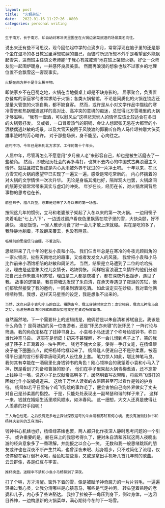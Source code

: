 ```yaml
---
layout: post
title:  "火锅杂记"
date:   2022-01-16 11:27:26 -0800
categories: personal writing
---
```


    生于南方，长于南方，却自幼对寒冷天里围坐在火锅边涮菜抿酒的场景莫名向往。
说出来还有些不可思议，现今回忆起中学的点滴岁月，常常浮现在脑子里的还是那个坐在湿冷的冬日教室里浮想联翩的自己，而彼时所思所想不外乎是希望窗外能飘起雪来，进而班主任语文老师能“于我心有戚戚焉”地在班上架起火锅，好让一众师友能一起围炉暖身，一并感怀良辰美景。
然而再浪漫的想象也敌不过家乡的地理位置不会飘雪这一客观事实。


    火锅在南方并不是什么稀罕物。
即使家乡不在巴蜀之地，火锅在当地餐桌上却是不缺身影的。
居家聚会，负责置办餐席的家庭掌勺者常求助于火锅；各类火锅餐馆，不论是同质化的火锅连锁店还是量大管饱的火锅自助，都不缺食客。
然而，或许是从小对文学作品中描绘的寒冷雪景和热锅暖酒这样的高对比、高冲突的意境的痴迷，总觉得北方雪境里的火锅才够滋味。
“我有一壶酒，可以慰风尘”这样悲天悯人的情怀应该比较适合在冬日的火锅旁抒发。
又或者，一口冒着热气的铜锅，会让人想起张无忌在大都里的小酒楼偶遇赵敏的场景，以及大雪天被困于风陵渡的郭襄听各路人马传颂神雕大侠英雄事迹时的芳心暗许。
对于那些场景，身不能至，心向往之。


    赶巧不巧，今年已是来到北方求学、工作的第十个年头。
人届中年，尽管再怎么不愿意用“岁月催人老”来形容自己，却也是被生活磨去了一些棱角。
然而，即使经历社会的再多毒打，也抹不去内心的中国式古典浪漫主义情怀。就姑且把它当成是内心从未被外界干扰过的一片净土吧。
十年以来，在北方雪天吃火锅的愿望早已实现了一遍又一遍，感受是常吃常新的。
内心怀揣着的对火锅的文学情愫一次次升华。
无论是身临其境也好，隔岸观火也罢，火锅席间的觥筹交错常常带来真实与虚幻的冲突。
年岁在长，经历在长，对火锅席间背后事物的思考也在长。


    前些日子，腊八将至，总算是迎来了入冬以来的第一场雪。
按照这几年的惯例，立马和老婆孩子架起了入冬以来的第一次火锅。
一边用筷子夹着毛肚“七上八下”，一边透过窗户看夜色里飘落在院子里的雪，大快朵颐，好不痛快。
酒足饭饱，一家人散步消食了好一会儿才敢上床就寝。
实在是吃的多了，我静静地躺着，不敢翻来覆去，也没有睡意。


    临睡前的思绪信马由缰，不着边际。
思绪带来了几十年的老友小袁和小马。
我们仨当年总是在寒冷的冬夜光顾街角的一家火锅店，扯些天南地北的趣事，又或者发发文人的风骚。
我曾把小袁和小马比作前来小酒馆相陪的赵敏和周芷若。
当然，结果是立马遭到了二位的哈哈抗议，理由是这意象太过儿女情长，略缺惆怅。
同样极富浪漫主义情怀的他们分别把自己比作朱自清和苏轼，理由是二人都是夜猫子，都在深夜外出踱步，遇见了我。
故事的逻辑是，我在荷塘边发现了朱自清，在承天寺遇见了夜游的苏轼，他们都欣然接受了我的邀约，一同来到酒馆吃酒。
如此设定实在妙极，我对着他俩啧啧称赞。我想，这样天马星空的设定，我是想象不出来的。


    当然，这也只是小袁和小马的自比。横跨古今，我无穿越时空之力；虚实相背，我也无神笔马良之功，无法把朱自清和苏轼画成现实陪我坐在桌边畅叙幽情。
自然而然地，下一个需要补上的逻辑线是，他俩若是以朱自清和苏轼自比，我该是什么角色？
是荷塘边的另一位夜游者，还是“怀民亦未寝”的张怀民？
一阵讨论与筛选，我的角色定格在了钱钟书身上。
小袁和小马还送了个称号给钱钟书，称曰当代神笔马良。
这实在是俏皮！初来不甚理解，不一会儿想到点子上了，笑的我掉了筷子上正涮着的一块牛百叶。
钱老不愧大文豪，使得一手好文笔，在杨绛眼皮子底下圈圈点点，就把杨绛给框起来了。
杨绛逢人便说自己不是孙柔嘉，被逼得平日里的言行都得拿唐晓芙的人设往身上套。
笔力惊人如此，堪比神笔马良。我何其有幸能在一酒局里化身钱钟书的角色！刚心领神会的我望着小袁和小马入了神，愣是看到了刘备和曹操的影子。
他们在亭子里架起火锅青梅煮酒，还不忘带上钱钟书一嘴，说这小子比汉献帝高明多了，居然明着写衣带昭，将些鸡飞蛋打的困扰化作小说娓娓道来。
这给千万世人读者的衣带昭甚至可以看作是钱的护身符。
杨绛如若平日里有个鸡飞狗跳的事炸毛了，便会害怕自己向外界做实了丈夫对自己是孙柔嘉的指控。
于是，只能处处表现出一副琴瑟和谐的样子来了。
这样一来，钱就在婚姻生活里顺风顺水，如沐春风。
这一细想，大文人还真是使得让人羡慕的好手段呢！


    三人角色划定，之后没有更多地去探讨深夜遛弯的朱自清和苏轼有何心境，更没有揣测钱钟书和杨绛夫妻间的芝麻琐碎。
钱钟书心机婊也好，杨绛绿茶婊也罢，两人都只化作夜深人静时思考问题的一个引子。
或许重要的是，躺在床上的我思考得久了，便对朱自清和苏轼这两人夜晚出游的经典意象多了一番理解，并能报之以会心一笑。
无数和我一般思绪跳跃的朋友或许也在深夜不断产生共鸣，也曾深夜未眠、起身踱步，只不过简化了流程，仅仅停留在客厅倒杯水喝，给鱼缸投些食，又或是拿出手机听几首几年前的歌曲。
云云群像，各是红豆与宇宙。


    推杯换盏，迷糊中不禁和小袁小马畅聊到了深夜。
打了个嗝，方才清醒。窗外下着的雪，像是被赋予神奇魔力的一片片羽毛，一遍遍轻拂过我心灵，让我分清哪些是心猿意马，哪些是气定神闲。
转头望着熟睡的老婆和儿子，内心多了些许豁达。
我拉了拉被子一角压到身下，侧过身体，一边闭目养神，一边构思新的火锅菜单，满心期待今冬的下一场雪。
